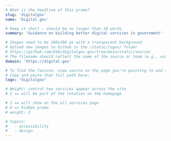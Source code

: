 ```yaml
---
# What is the headline of this promo?
slug: 'digitalgov'
name: 'Digital.gov'

# Keep it short — should be no longer than 10 words.
summary: 'Guidance on building better digital services in government'

# Images need to be 200x200 px with a transparent background
# Upload new images to Github in the /static/logos/ folder
# https://github.com/GSA/digitalgov.gov/tree/main/static/source/
# The filename should reflect the name of the source or team (e.g., usds-logo.png)
domain: 'https://digital.gov'

# To find the favicon, view source on the page you're pointing to and search for "favicon" or "icon". The path to the icon should be near the top.
# Copy and paste that full path here:
logo: "digitalgov"

# Weight: control how services appear across the site
# 2 == will be part of the rotation on the homepage

# 1 == will show on the all services page
# 0 == hidden promo
# weight: 3

# topics:
#   - accessibility
#   - design
---
```

